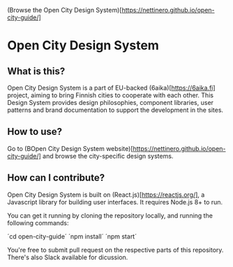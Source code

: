 (Browse the Open City Design System)[https://nettinero.github.io/open-city-guide/]

# Open City Design System

## What is this?

Open City Design System is a part of EU-backed (6aika)[https://6aika.fi] project, aiming to bring Finnish cities to cooperate with each other. This Design System provides design philosophies, component libraries, user patterns and brand documentation to support the development in the sites.

## How to use?

Go to (BOpen City Design System website)[https://nettinero.github.io/open-city-guide/] and browse the city-specific design systems.

## How can I contribute?

Open City Design System is built on (React.js)[https://reactjs.org/], a Javascript library for building user interfaces. It requires Node.js 8+ to run.

You can get it running by cloning the repository locally, and running the following commands:

´cd open-city-guide´
´npm install´
´npm start´

You're free to submit pull request on the respective parts of this repository. There's also Slack available for dicussion.
